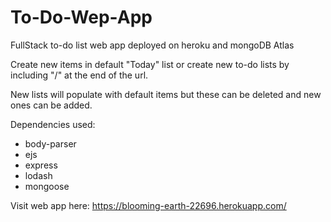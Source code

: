 # To-Do-Wep-App

FullStack to-do list web app deployed on heroku and mongoDB Atlas

Create new items in default "Today" list or create new to-do lists by including "/<nameOfList>" at the end of the url.

New lists will populate with default items but these can be deleted and new ones can be added.

Dependencies used:

- body-parser
- ejs
- express
- lodash
- mongoose

Visit web app here: https://blooming-earth-22696.herokuapp.com/
